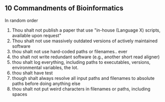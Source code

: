 ## 10 Commandments of Bioinformatics
In random order

1. Thou shalt not publish a paper that use "in-house (Language X) scripts, available upon request"
2. Thou shalt not use massively outdated versions of actively maintained software
3. thou shalt not use hard-coded paths or filenames.. ever
4. tho shalt not write redundant software (e.g., another short read aligner)
5. thou shalt log everything, including paths to executables, versions, environmental variables, the lot.
6. thou shalt have test
7. though shalt always resolve all input paths and filenames to absolute paths before doing anything else
8. thou shalt not put weird characters in filenames or paths, including spaces
